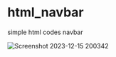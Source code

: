 # html_navbar
 simple html codes navbar

![Screenshot 2023-12-15 200342](https://github.com/Jeel1312/01_fastest/assets/153166867/71ed4109-d8e1-4eb1-9da8-be482699df83)
